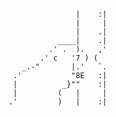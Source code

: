                    |    :|
                   |     |
                   |    .|
               ____|    .|
             .' .  ).   ,'
           .' c   '7 ) (
       _.-"       |.'   `.
     .'           "8E   :|
     |          _}""    :|
     |         (   |     |
    .'         )   |    :|
